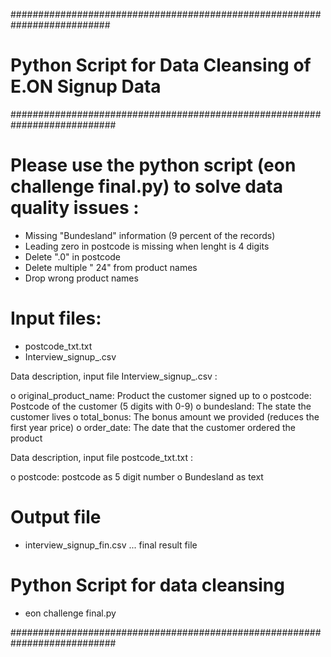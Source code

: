 ##########################################################################

#  Python Script for Data Cleansing of E.ON Signup Data  

###########################################################################

# Please use the python script (eon challenge final.py) to solve data quality issues :

- Missing "Bundesland" information (9 percent of the records)
- Leading zero in postcode is missing when lenght is 4 digits
- Delete ".0" in postcode
- Delete multiple " 24" from product names
- Drop wrong product names

# Input files:
- postcode_txt.txt
- Interview_signup_.csv

Data description, input file Interview_signup_.csv :

o	 original_product_name: Product the customer signed up to
o	 postcode: Postcode of the customer (5 digits with 0-9)
o	 bundesland: The state the customer lives
o	 total_bonus: The bonus amount we provided (reduces the first year price)
o	 order_date: The date that the customer ordered the product

Data description, input file postcode_txt.txt :

o	 postcode: postcode as 5 digit number
o	 Bundesland as text

# Output file  
- interview_signup_fin.csv   ... final result file

# Python Script for data cleansing
- eon challenge final.py      

###########################################################################
